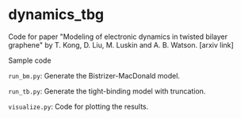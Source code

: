 # dynamics_tbg
Code for paper "Modeling of electronic dynamics in twisted bilayer graphene" by T. Kong, D. Liu, M. Luskin and A. B. Watson. [arxiv link]

Sample code

`run_bm.py`: Generate the Bistrizer-MacDonald model.

`run_tb.py`: Generate the tight-binding model with truncation.

`visualize.py`: Code for plotting the results.
